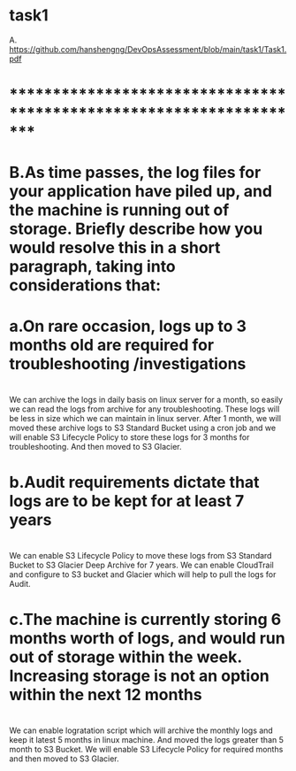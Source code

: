 # task1
A. https://github.com/hanshengng/DevOpsAssessment/blob/main/task1/Task1.pdf

# *******************************************************************
# B.As   time   passes,   the   log   files   for   your   application   have   piled   up,   and   the   machine is   running   out   of   storage.   Briefly   describe   how   you   would   resolve   this   in   a   short paragraph,   taking   into   considerations   that: 
# a.On   rare   occasion,   logs   up   to   3   months   old   are   required   for   troubleshooting /investigations 
#
We can archive the logs in daily basis on linux server for a month, so easily we can read the logs from archive for any troubleshooting. These logs will be less in size which we can maintain in linux server.
After 1 month, we will moved these archive logs to S3 Standard Bucket using a cron job and we will enable S3 Lifecycle Policy to store these logs for 3 months for troubleshooting. 
And then moved to S3 Glacier. 
#
# b.Audit   requirements   dictate   that   logs   are   to   be   kept   for   at   least   7   years 
#
We can enable S3 Lifecycle Policy to move these logs from S3 Standard Bucket to S3 Glacier Deep Archive for 7 years. We can enable CloudTrail and configure to S3 bucket and Glacier which will help to pull the logs for Audit. 
#
# c.The   machine   is   currently   storing   6   months   worth   of   logs,   and   would   run out   of   storage   within   the   week.   Increasing   storage   is   not   an   option   within the   next   12   months
#
We can enable logratation script which will archive the monthly logs and keep it latest 5 months in linux machine. And moved the logs greater than 5 month to S3 Bucket. 
We will enable S3 Lifecycle Policy for required months and then moved to S3 Glacier. 
